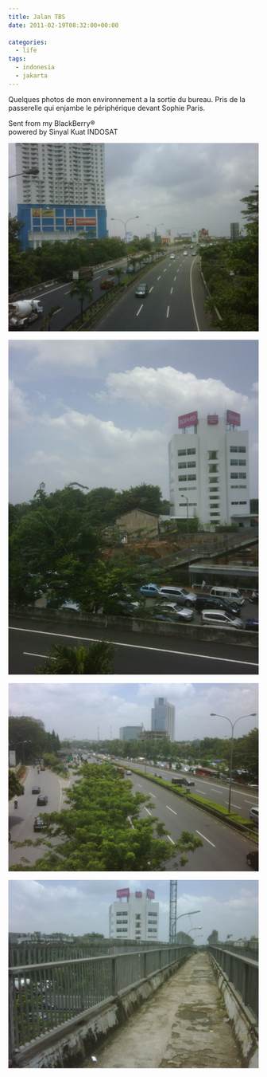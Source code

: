```yaml
---
title: Jalan TBS
date: 2011-02-19T08:32:00+00:00

categories:
  - life
tags:
  - indonesia
  - jakarta
---
```

Quelques photos de mon environnement a la sortie du bureau. Pris de la passerelle qui enjambe le périphérique devant Sophie Paris.  

Sent from my BlackBerry®  
powered by Sinyal Kuat INDOSAT

![](assets/media/jalan-tbs-oaH2Es5tB2ga0gI3EL5q/tbs1.jpg)

![](assets/media/jalan-tbs-oaH2Es5tB2ga0gI3EL5q/tbs2.jpg)

![](assets/media/jalan-tbs-oaH2Es5tB2ga0gI3EL5q/tbs3.jpg)

![](assets/media/jalan-tbs-oaH2Es5tB2ga0gI3EL5q/tbs4.jpg)